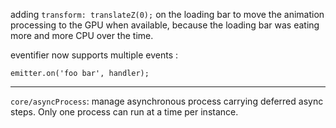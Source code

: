 <!---
channel: frontendchanges
release: 'Sprint 23'
permissions:
    - public
contributors:
    - 'Bertrand Chevrier'
    - 'Jean-Sébastien Conan'
--->

adding `transform: translateZ(0);` on the loading bar to move the animation processing to the GPU when available, because the loading bar was eating more and more CPU over the time.

eventifier now supports multiple events : 
```
emitter.on('foo bar', handler);
```
---

`core/asyncProcess`: manage asynchronous process carrying deferred async steps. Only one process can run at a time per instance.
